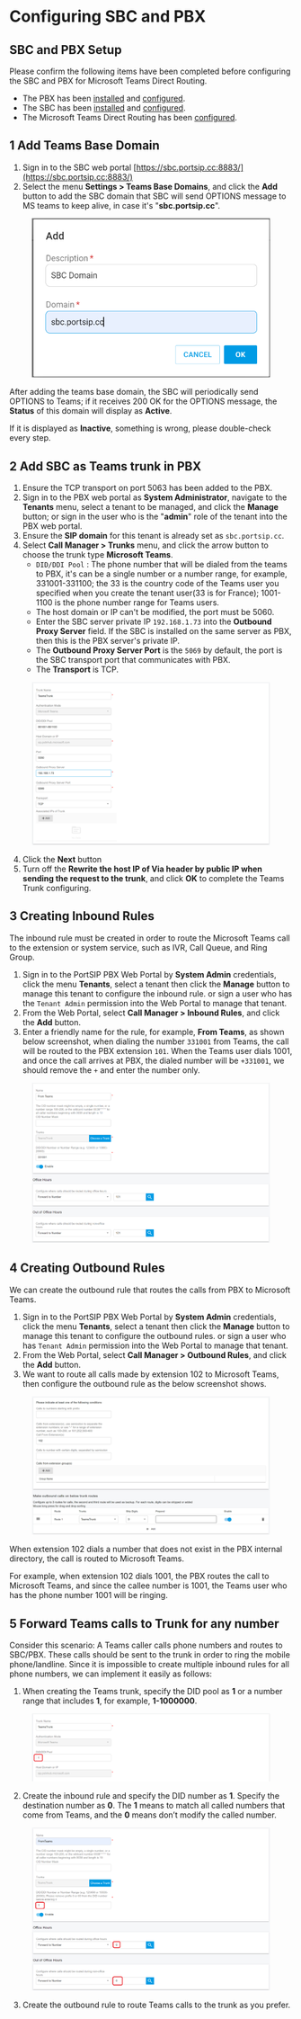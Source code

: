 # Configuring SBC and PBX

## SBC and PBX Setup

Please confirm the following items have been completed before configuring the SBC and PBX for Microsoft Teams Direct Routing.

* The PBX has been [installed](../1-installation-of-the-portsip-pbx.md) and [configured](../2-configuring-the-portsip-pbx.md).
* The SBC has been [installed](../../portsip-sbc-administration-guide/1-installation-of-the-portsip-sbc.md) and [configured](../../portsip-sbc-administration-guide/2-configure-the-portsip-sbc.md).
* The Microsoft Teams Direct Routing has been [configured](configuring-microsoft-teams.md).

## 1 Add Teams Base Domain

1. Sign in to the SBC web portal [https://sbc.portsip.cc:8883/](https://sbc.portsip.cc:8883/)
2. Select the menu **Settings > Teams Base Domains**, and click the **Add** button to add the SBC  domain that SBC will send OPTIONS message to MS teams to keep alive, in case it's "**sbc.portsip.cc**".

<figure><img src="../../.gitbook/assets/teams_base_domian.png" alt=""><figcaption></figcaption></figure>

After adding the teams base domain, the SBC will periodically send OPTIONS to Teams; if it receives 200 OK for the OPTIONS message, the **Status** of this domain will display as **Active**.&#x20;

If it is displayed as **Inactive**, something is wrong, please double-check every step.

## 2 Add SBC as Teams trunk in PBX

1. Ensure the TCP transport on port 5063 has been added to the PBX.
2. Sign in to the PBX web portal as **System Administrator**, navigate to the **Tenants** menu, select a tenant to be managed, and click the **Manage** button; or sign in the user who is the "**admin**" role of the tenant into the PBX web portal.
3. Ensure the **SIP domain** for this tenant is already set as `sbc.portsip.cc`.
4. Select **Call Manager > Trunks** menu, and click the arrow button to choose the trunk type **Microsoft Teams**.
   * `DID/DDI Pool` : The phone number that will be dialed from the teams to PBX, it's can be a single number or a number range, for example, 331001-331100; the 33 is the country code of the Teams user you specified when you create the tenant user(33 is for France);  1001-1100 is the phone number range for Teams users.
   * The host domain or IP can't be modified, the port must be 5060.
   * Enter the SBC server private IP `192.168.1.73`  into the **Outbound Proxy Server** field. If the SBC is installed on the same server as PBX, then this is the PBX server's private IP.
   * The **Outbound Proxy Server Port** is the `5069` by default,  the port is the SBC transport port that communicates with PBX.
   * The **Transport** is TCP.

<figure><img src="../../.gitbook/assets/teams_trunk1.png" alt=""><figcaption></figcaption></figure>

4. Click the **Next** button
5. Turn off the **Rewrite the host IP of Via header by public IP when sending the request to the trunk**, and click **OK** to complete the Teams Trunk configuring.

## 3 Creating Inbound Rules

The inbound rule must be created in order to route the Microsoft Teams call to the extension or system service, such as IVR, Call Queue, and Ring Group.

1. Sign in to the PortSIP PBX Web Portal by **System Admin** credentials, click the menu **Tenants**, select a tenant then click the **Manage** button to manage this tenant to configure the inbound rule. or sign a user who has the `Tenant Admin` permission into the Web Portal to manage that tenant.
2. From the Web Portal, select **Call Manager > Inbound Rules**, and click the **Add** button.
3. Enter a friendly name for the rule, for example, **From Teams**, as shown below screenshot, when dialing the number `331001` from Teams, the call will be routed to the PBX extension `101`. When the Teams user dials 1001, and once the call arrives at PBX, the dialed number will be `+331001`, we should remove the `+` and enter the number only.

<figure><img src="../../.gitbook/assets/teams_inbound_rule.png" alt=""><figcaption></figcaption></figure>

## 4 Creating Outbound Rules

We can create the outbound rule that routes the calls from PBX to Microsoft Teams.

1. Sign in to the PortSIP PBX Web Portal by **System Admin** credentials, click the menu **Tenants**, select a tenant then click the **Manage** button to manage this tenant to configure the outbound rules. or sign a user who has  `Tenant Admin` permission into the Web Portal to manage that tenant.
2. From the Web Portal, select **Call Manager > Outbound Rules**, and click the **Add** button.
3. We want to route all calls made by extension 102 to Microsoft Teams, then configure the outbound rule as the below screenshot shows.

<figure><img src="../../.gitbook/assets/teams_outbound_rule.png" alt=""><figcaption></figcaption></figure>

When extension 102 dials a number that does not exist in the PBX internal directory, the call is routed to Microsoft Teams.

For example, when extension 102 dials 1001, the PBX routes the call to Microsoft Teams, and since the callee number is 1001, the Teams user who has the phone number 1001 will be ringing.

## 5 Forward Teams calls to Trunk for any number

Consider this scenario: A Teams caller calls phone numbers and routes to SBC/PBX. These calls should be sent to the trunk in order to ring the mobile phone/landline. Since it is impossible to create multiple inbound rules for all phone numbers, we can implement it easily as follows:

1. When creating the Teams trunk, specify the DID pool as **1** or a number range that includes **1**, for example, **1-1000000**.

<figure><img src="../../.gitbook/assets/temas_did_pool_1.png" alt=""><figcaption></figcaption></figure>

2. Create the inbound rule and specify the DID number as **1**. Specify the destination number as **0**. The **1** means to match all called numbers that come from Teams, and the **0** means don’t modify the called number.

<figure><img src="../../.gitbook/assets/temas_did_pool_2.png" alt=""><figcaption></figcaption></figure>

3. Create the outbound rule to route Teams calls to the trunk as you prefer.

&#x20;
